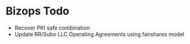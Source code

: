 # Bizops Todo

* Recover PKI safe combination
* Update RR/Subo LLC Operating Agreements using fairshares model